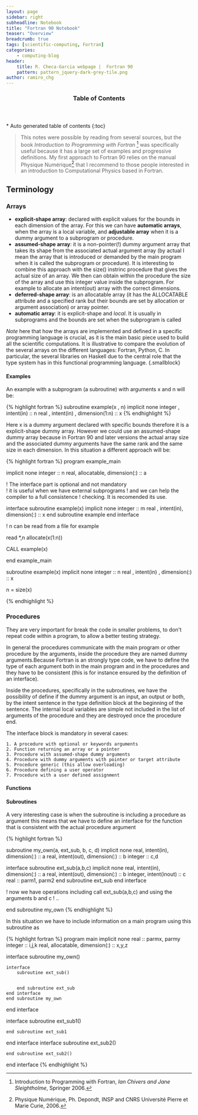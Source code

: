 ```yaml
---
layout: page
sidebar: right
subheadline: Notebook
title: "Fortran 90 Notebook"
teaser: "Overview"
breadcrumb: true
tags: [scientific-computing, Fortran]
categories:
    - computing-blog
header:
    title: R. Checa-Garcia webpage |  Fortran 90
    pattern: pattern_jquery-dark-grey-tile.png
author: ramiro_chg
---
```


<section id="table-of-contents" class="toc">
  <header>
    <h3>Table of Contents</h3>
  </header>
<div id="drawer" markdown="1">
*  Auto generated table of contents
{:toc}
</div>
</section><!-- /#table-of-contents -->

> This notes were possible by reading from several sources, but the book *Introduction to Programming with Fortran* [^1] was specifically useful because it has a large set of examples and progressive definitions. My first approach to Fortran 90 relies on the manual Physique Numérique[^2] that I recommend to those people interested in an introduction to Computational Physics based in Fortran.

[^1]: Introduction to Programming with Fortran, *Ian Chivers and Jane Sleightholme*, Springer 2006.
[^2]: Physique Numérique, Ph. Depondt, INSP and CNRS Université Pierre et Marie Curie, 2006.

## Terminology

### Arrays

- **explicit-shape array**: declared with explicit values for the bounds in each dimension of the array. For this we can have **automatic arrays**, when the array is a local variable, and **adjustable array** when it is a dummy argument to a subprogram or procedure.
- **assumed-shape array**: it is a non-pointer(!) dummy argument array that takes its shape from the associated actual argument array (by actual I mean the array that is introduced or demanded by the main program when it is called the subprogram or procedure). It is interesting to combine this approach with the size() instrinc procedure that gives the actual size of an array. We then can obtain within the procedure the size of the array and use this integer value inside the subprogram. For example to allocate an intent(out) array with the correct dimensions.
- **deferred-shape array**: is an allocatable array (it has the ALLOCATABLE attribute and a specified rank but their bounds are set by allocation or argument association) or array pointer.
- **automatic array**: it is explicit-shape and *local*. It is usually in subprograms and the bounds are set when the subprogram is called

*Note* here that how the arrays are implemented and defined in a specific programming language is crucial, as it is the main basic piece used to build all the scientific computations. It is illustrative to compare the evolution of the several arrays on the different languages: Fortran, Python, C. In particular, the several libraries on Haskell due to the central role that the type system has in this functional programming language.
{.smallblock}

#### Examples

An example with a subprogram (a subroutine) with arguments x and n will be:

{% highlight fortran %}
subroutine example(x , n)
implicit none
integer     , intent(in)                     :: n
real        , intent(in)    , dimension(1:n) :: x
{% endhighlight %}

Here x is a dummy argument declared with specific bounds therefore it is a explicit-shape dummy array. However we could use an assumed-shape dummy array because in Fortran 90 and later versions the actual array size and the associated dummy arguments have the same rank and the same size in each dimension. In this situation a different approach will be:

{% highlight fortran %}
  program example_main

  implicit none
  integer                         :: n
  real, allocatable, dimension(:) :: a

  ! The interface part is optional and not mandatory  
  ! it is useful when we have external subprograms
  ! and we can help the compiler to a full consistence
  ! checking. It is recomended its use.

  interface
     subroutine example(x)
        implicit none
        integer                           :: m
        real   , intent(in), dimension(:) :: x
    end subroutine example
  end interface

  ! n can be read from a file for example

  read *,n
  allocate(x(1:n))

  CALL example(x)

  end example_main


  subroutine example(x)
  implicit none
  integer                                    :: n
  real        , intent(in)    , dimension(:) :: x

  n = size(x)

  {% endhighlight %}

### Procedures

They are very important for break the code in smaller problems, to don't repeat code within a program, to allow a better testing strategy.

In general the procedures communicate with the main program or other procedure by the arguments, inside the procedure they are named dummy arguments.Because Fortran is an strongly type code, we have to define the type of each argument both in the main program and in the procedures and they have to be consistent (this is for instance ensured by the definition of an interface). 

Inside the procedures, specifically in the subroutines, we have the possibility of define if the dummy argument is an input, an output or both, by the intent sentence in the type definition block at the beginning of the sentence. The internal local variables are simple not included in the list of arguments of the procedure and they are destroyed once the procedure end.

The interface block is mandatory in several cases: 

    1. A procedure with optional or keywords arguments
    2. Function returning an array or a pointer
    3. Procedure with assumed-shape dummy arguments
    4. Procedure with dummy arguments with pointer or target attribute
    5. Procedure generic (this allow overloading)
    6. Procedure defining a user operator
    7. Procedure with a user defined assignment

#### Functions

#### Subroutines

A very interesting case is when the subroutine is including a procedure as argument
this means that we have to define an interface for the function that is consistent
with the actual procedure argument

{% highlight fortran %}

subroutine my_own(a, ext_sub, b, c, d)
implicit none
real, intent(in),  dimension(:) :: a
real, intent(out), dimension(:) :: b
integer                         :: c,d

interface 
    subroutine ext_sub(a,b,c)
    implicit none
    real, intent(in),  dimension(:) :: a
    real, intent(out), dimension(:) :: b
    integer, intent(inout)          :: c
    real                            :: parm1, parm2
    end subroutine ext_sub
end interface

! now we have operations including call ext_sub(a,b,c) and using the arguments b and c 
! ..

end subroutine my_own
{% endhighlight %}


In this situation we have to include information on a main program using this
subroutine as

{% highlight fortran %}
program main
implicit none
real     :: parmx, parmy
integer  :: i,j,k
real, allocatable, dimension(:)  :: x,y,z

interface
    subroutine my_own()

    interface
        subroutine ext_sub()


        end subroutine ext_sub
    end interface
    end subroutine my_own
end interface

interface
    subroutine ext_sub1()

    end subroutine ext_sub1
end interface
interface
    subroutine ext_sub2()

    end subroutine ext_sub2()
end interface
{% endhighlight %}

